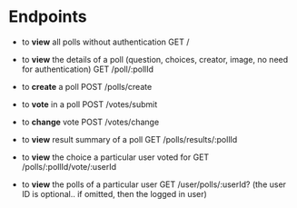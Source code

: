 # Endpoints

* to **view** all polls without authentication
    GET /

* to **view** the details of a poll (question, choices, creator, image, no need for authentication)
    GET /poll/:pollId

* to **create** a poll
    POST /polls/create

* to **vote** in a poll
    POST /votes/submit

* to **change** vote
    POST /votes/change

* to **view** result summary of a poll
    GET /polls/results/:pollId

* to **view** the choice a particular user voted for
    GET /polls/:pollId/vote/:userId

* to **view** the polls of a particular user
    GET /user/polls/:userId? (the user ID is optional.. if omitted, then the logged in user)